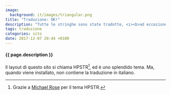 ```yaml
---
image:
  background: it/images/triangular.png
title: "Traduzione: OK!"
description: "Tutte le stringhe sono state tradotte, <i><b>ad eccezione di una</b></i>..."
tags: traduzione
categories: sito
date: 2017-12-07 20:44 +0100
---
```

#### {{ page.description }}
Il layout di questo sito si chiama HPSTR[^1], ed è uno splendido tema. Ma, quando viene installato, non contiene la traduzione in italiano.

[^1]: Grazie a [Michael Rose](https://mademistakes.com/) per il tema HPSTR.

